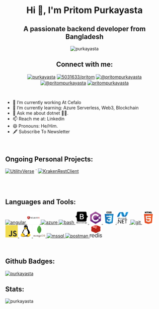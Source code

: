 <h1 align="center" class='mono'>Hi 👋, I'm <a src='https://www.linkedin.com/in/purkayasta/'>Pritom Purkayasta</a></h1>
<h2 align="center" class='mono'>A passionate backend developer from Bangladesh</h2>
<p align="center"> <img src="https://komarev.com/ghpvc/?username=purkayasta&label=Profile%20views&color=0e75b6&style=flat&theme" alt="purkayasta" /> </p>

<h2 align="center" class='cursive'>Connect with me:</h2>
<p align="center">
<a href="https://linkedin.com/in/purkayasta" target="blank"><img align="center" src="https://raw.githubusercontent.com/rahuldkjain/github-profile-readme-generator/master/src/images/icons/Social/linked-in-alt.svg" alt="purkayasta" height="30" width="40" /></a>
<a href="https://stackoverflow.com/users/5031633/pritom" target="blank"><img align="center" src="https://raw.githubusercontent.com/rahuldkjain/github-profile-readme-generator/master/src/images/icons/Social/stack-overflow.svg" alt="5031633/pritom" height="30" width="40" /></a>
<a href="https://hashnode.com/@pritompurkayasta" target="blank"><img align="center" src="https://raw.githubusercontent.com/rahuldkjain/github-profile-readme-generator/master/src/images/icons/Social/hashnode.svg" alt="@pritompurkayasta" height="30" width="40" /></a>
<a href="https://medium.com/@pritompurkayasta" target="blank"><img align="center" src="https://raw.githubusercontent.com/rahuldkjain/github-profile-readme-generator/master/src/images/icons/Social/medium.svg" alt="@pritompurkayasta" height="30" width="40" /></a>
<a href="https://www.leetcode.com/pritompurkayasta" target="blank"><img align="center" src="https://raw.githubusercontent.com/rahuldkjain/github-profile-readme-generator/master/src/images/icons/Social/leet-code.svg" alt="pritompurkayasta" height="30" width="40" /></a>
</p>

<br />

<ul class='normal'>
    <li>🏢 I’m currently working At <a src='https://www.cefalo.com/en'>Cefalo</a></li>
    <li>🌱 I’m currently learning: Azure Serverless, Web3, Blockchain</li>
    <li>💬 Ask me about dotnet 🐱‍👤.</li>
    <li>📫 Reach me at:
        <a src='https://www.linkedin.com/in/purkayasta/'>Linkedin</a>
    </li>
    <li>😄 Pronouns: He/Him.</li>
    <li>
         <a src='https://pritom.hashnode.dev'>🖋 Subscribe To Newsletter </a>
    </li>
</ul>

<br />


<h2 class='cursive'>Ongoing Personal Projects: </h2>

[![UtilityVerse](https://svg.bookmark.style/api?url=https://www.nuget.org/packages/UtilityVerse/&style=horizontal&wrapper=large&bookmark=medium)](https://github.com/purkayasta/TheUtilityVerse/)
`
[![KrakenRestClient](https://svg.bookmark.style/api?url=https://www.nuget.org/packages/KrakenRestClient/&style=horizontal&wrapper=large&bookmark=medium)](https://github.com/purkayasta/KrakenRestClient/)

<br />




<!-- <img align="right" alt="GIF" src="https://github.com/purkayasta/purkayasta/blob/main/code.gif" width="500" height="320" />
 -->




<br />

<h2 align="left" class='cursive'>Languages and Tools:</h2>

<p align="left"> <a href="https://angular.io" target="_blank" rel="noreferrer"> <img src="https://angular.io/assets/images/logos/angular/angular.svg" alt="angular" width="40" height="40"/> </a> <a href="https://angular.io" target="_blank" rel="noreferrer"> <img src="https://raw.githubusercontent.com/devicons/devicon/master/icons/angularjs/angularjs-original-wordmark.svg" alt="angularjs" width="40" height="40"/> </a> <a href="https://azure.microsoft.com/en-in/" target="_blank" rel="noreferrer"> <img src="https://www.vectorlogo.zone/logos/microsoft_azure/microsoft_azure-icon.svg" alt="azure" width="40" height="40"/> </a> <a href="https://www.gnu.org/software/bash/" target="_blank" rel="noreferrer"> <img src="https://www.vectorlogo.zone/logos/gnu_bash/gnu_bash-icon.svg" alt="bash" width="40" height="40"/> </a> <a href="https://getbootstrap.com" target="_blank" rel="noreferrer"> <img src="https://raw.githubusercontent.com/devicons/devicon/master/icons/bootstrap/bootstrap-plain-wordmark.svg" alt="bootstrap" width="40" height="40"/> </a> <a href="https://www.w3schools.com/cs/" target="_blank" rel="noreferrer"> <img src="https://raw.githubusercontent.com/devicons/devicon/master/icons/csharp/csharp-original.svg" alt="csharp" width="40" height="40"/> </a> <a href="https://www.w3schools.com/css/" target="_blank" rel="noreferrer"> <img src="https://raw.githubusercontent.com/devicons/devicon/master/icons/css3/css3-original-wordmark.svg" alt="css3" width="40" height="40"/> </a> <a href="https://dotnet.microsoft.com/" target="_blank" rel="noreferrer"> <img src="https://raw.githubusercontent.com/devicons/devicon/master/icons/dot-net/dot-net-original-wordmark.svg" alt="dotnet" width="40" height="40"/> </a> <a href="https://git-scm.com/" target="_blank" rel="noreferrer"> <img src="https://www.vectorlogo.zone/logos/git-scm/git-scm-icon.svg" alt="git" width="40" height="40"/> </a> <a href="https://www.w3.org/html/" target="_blank" rel="noreferrer"> <img src="https://raw.githubusercontent.com/devicons/devicon/master/icons/html5/html5-original-wordmark.svg" alt="html5" width="40" height="40"/> </a> <a href="https://developer.mozilla.org/en-US/docs/Web/JavaScript" target="_blank" rel="noreferrer"> <img src="https://raw.githubusercontent.com/devicons/devicon/master/icons/javascript/javascript-original.svg" alt="javascript" width="40" height="40"/> </a> <a href="https://www.linux.org/" target="_blank" rel="noreferrer"> <img src="https://raw.githubusercontent.com/devicons/devicon/master/icons/linux/linux-original.svg" alt="linux" width="40" height="40"/> </a> <a href="https://www.mongodb.com/" target="_blank" rel="noreferrer"> <img src="https://raw.githubusercontent.com/devicons/devicon/master/icons/mongodb/mongodb-original-wordmark.svg" alt="mongodb" width="40" height="40"/> </a> <a href="https://www.microsoft.com/en-us/sql-server" target="_blank" rel="noreferrer"> <img src="https://www.svgrepo.com/show/303229/microsoft-sql-server-logo.svg" alt="mssql" width="40" height="40"/> </a> <a href="https://postman.com" target="_blank" rel="noreferrer"> <img src="https://www.vectorlogo.zone/logos/getpostman/getpostman-icon.svg" alt="postman" width="40" height="40"/> </a> <a href="https://redis.io" target="_blank" rel="noreferrer"> <img src="https://raw.githubusercontent.com/devicons/devicon/master/icons/redis/redis-original-wordmark.svg" alt="redis" width="40" height="40"/> </a> </p>

<br />

<h2 align='left' class='cursive'>Github Badges:</h2>
<p align="left" class='cursive'> <a href="https://github.com/purkayasta?tab=repositories"><img src="https://github-profile-trophy.vercel.app/?username=purkayasta" alt="purkayasta" /></a> </p>

<h2 class='cursive'>Stats:</h2>
<p align='left'><img src="https://github-readme-streak-stats.herokuapp.com?user=purkayasta&date_format=M%20j%5B%2C%20Y%5D&mode=weeklya" alt="purkayasta" /></p>

<br />
<!-- 
Styles does not work
<style>
    @import url('https://fonts.googleapis.com/css2?family=Architects+Daughter&display=swap');
    
    @import url('https://fonts.googleapis.com/css2?family=Fira+Mono&display=swap');

   .mono {
        font-family: 'Fira Mono', monospace;
    }
    .cursive {
        font-family: 'Architects Daughter', cursive;
    }
    .normal {
        font-family: 'Arial';
    }
</style> -->
